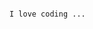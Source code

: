                          
                         
                         
                         
                         
                         
                                                                                  I love coding ...

